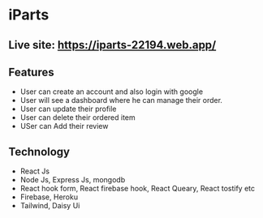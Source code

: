 # iParts
## Live site: https://iparts-22194.web.app/

## Features
- User can create an account and also login with google
- User will see a dashboard where he can manage their order.
- User can update their profile
- User can delete their ordered item
- USer can Add their review

## Technology
- React Js
- Node Js, Express Js, mongodb
- React hook form, React firebase hook, React Queary, React tostify etc 
- Firebase, Heroku
- Tailwind, Daisy Ui